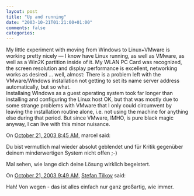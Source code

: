 ```yaml
---
layout: post
title: "Up and running"
date: "2003-10-21T01:21:00+01:00"
comments: false
categories: 
---
```


<p>My little experiment with moving from Windows to Linux+VMware is working pretty nicely &mdash; I know have Linux running, as well as VMware, as well as a Win2K partition inside of it. My WLAN PC Card was recognized, the screen resolution and display performance is excellent, networking works as desired ... well, almost: There is a problem left with the VMware/Windows installation not getting to set its name server address automatically, but so what.<br />
Installaing WIndows as a guest operating system took far longer than installing and configuring the Linux host OK, but that was mostly due to some strange problems with VMware that I only could circumvent by leaving the installation routine alone, i.e. not using the machine for anything else during that period. But since VMware, IMHO, is pure black magic anyway, I can live with this minor nuisance.</p>
<section class="comments">

<div class="comment" id="comment-85">
On <a href="#comment-85" title="Permalink to this comment">October 21, 2003  8:45 AM</a>, marcel
said:
<p>Du bist vermutlich mal wieder absolut geblendet und für Kritik gegenüber deinem minderwertigen System nicht offen ;-)</p>

<p>Mal sehen, wie lange dich deine Lösung wirklich begeistert.</p>


<div class="comment" id="comment-86">
On <a href="#comment-86" title="Permalink to this comment">October 21, 2003  9:49 AM</a>, <a href="/en/staff/st/">Stefan Tilkov</a>
said:
<p>Hah! Von wegen - das ist alles einfach nur ganz großartig, wie immer.</p>


</section>

